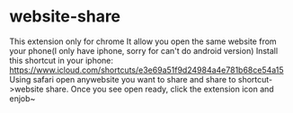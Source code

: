 # website-share
This extension only for chrome
It allow you open the same website from your phone(I only have iphone, sorry for can't do android version)
Install this shortcut in your iphone: <a href="https://www.icloud.com/shortcuts/b296bfd482bb40caa8990cd2c4633d53">https://www.icloud.com/shortcuts/e3e69a51f9d24984a4e781b68ce54a15</a>
Using safari open anywebsite you want to share and share to shortcut->website share. Once you see open ready, click the extension icon and enjob~
